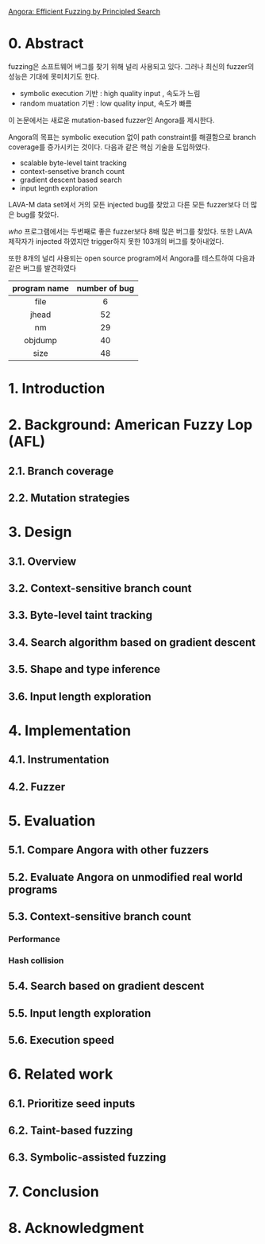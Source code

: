 [Angora: Efficient Fuzzing by Principled Search](https://web.cs.ucdavis.edu/~hchen/paper/chen2018angora.pdf)

# 0. Abstract
fuzzing은 소프트웨어 버그를 찾기 위해 널리 사용되고 있다. 그러나 최신의 fuzzer의 성능은 기대에 못미치기도 한다.

- symbolic execution 기반 : high quality input , 속도가 느림
- random muatation 기반 : low quality input, 속도가 빠름

이 논문에서는 새로운 mutation-based fuzzer인 Angora를 제시한다.

Angora의 목표는 symbolic execution 없이 path constraint를 해결함으로 branch coverage를 증가시키는 것이다. 다음과 같은 핵심 기술을 도입하였다.

- scalable byte-level taint tracking
- context-sensetive branch count
- gradient descent based search
- input legnth exploration

LAVA-M data set에서 거의 모든 injected bug를 찾았고 다른 모든 fuzzer보다 더 많은 bug를 찾았다.

*who* 프로그램에서는 두번째로 좋은 fuzzer보다 8배 많은 버그를 찾았다. 또한 LAVA 제작자가 injected 하였지만 trigger하지 못한 103개의 버그를 찾아내었다. 

또한 8개의 널리 사용되는 open source program에서 Angora를 테스트하여 다음과 같은 버그를 발견하였다

|program name| number of bug|
|:---:|:---:|
|file|6|
|jhead|52|
|nm|29|
|objdump|40|
|size|48|

# 1. Introduction

# 2. Background: American Fuzzy Lop (AFL)

## 2.1. Branch coverage

## 2.2. Mutation strategies

# 3. Design

## 3.1. Overview

## 3.2. Context-sensitive branch count

## 3.3. Byte-level taint tracking

## 3.4. Search algorithm based on gradient descent

## 3.5. Shape and type inference

## 3.6. Input length exploration

# 4. Implementation

## 4.1. Instrumentation

## 4.2. Fuzzer

# 5. Evaluation

## 5.1. Compare Angora with other fuzzers

## 5.2. Evaluate Angora on unmodified real world programs

## 5.3. Context-sensitive branch count

### Performance

### Hash collision

## 5.4. Search based on gradient descent

## 5.5. Input length exploration

## 5.6. Execution speed

# 6. Related work

## 6.1. Prioritize seed inputs

## 6.2. Taint-based fuzzing

## 6.3. Symbolic-assisted fuzzing

# 7. Conclusion

# 8. Acknowledgment
